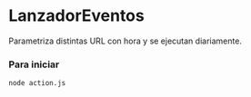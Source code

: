 # LanzadorEventos
 Parametriza distintas URL con hora y se ejecutan diariamente.
### Para iniciar
```
node action.js
```
